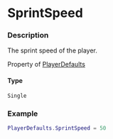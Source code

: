 # SprintSpeed
### Description
The sprint speed of the player.

Property of [PlayerDefaults](/classes/PlayerDefaults/)

#### Type
`Single`

### Example
```lua
PlayerDefaults.SprintSpeed = 50
```
